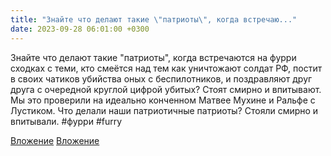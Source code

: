 ```yaml
---
title: "Знайте что делают такие \"патриоты\", когда встречаю..."
date: 2023-09-28 06:01:00 +0300
---
```


Знайте что делают такие "патриоты", когда встречаются на фурри сходках с теми, кто смеётся над тем как уничтожают солдат РФ, постит в своих чатиков убийства оных с беспилотников, и поздравляют друг друга с очередной круглой цифрой убитых?
Стоят смирно и впитывают.
Мы это проверили на идеально конченном Матвее Мухине и Ральфе с Лустиком. Что делали наши патриотичные патриоты? Стояли смирно и впитывали.
#фурри #furry


[Вложение](/assets/vk_photos/4/aqa8HcvAbuU.jpg)
[Вложение](/assets/vk_photos/2/5w_lUrB6cQk.jpg)
